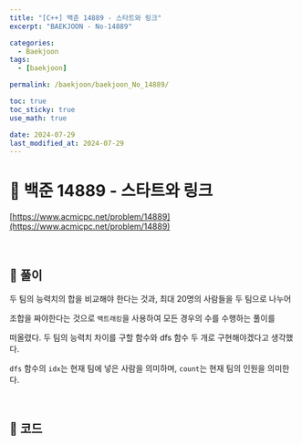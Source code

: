 ```yaml
---
title: "[C++] 백준 14889 - 스타트와 링크"
excerpt: "BAEKJOON - No-14889"

categories:
  - Baekjoon
tags:
  - [baekjoon]

permalink: /baekjoon/baekjoon_No_14889/

toc: true
toc_sticky: true
use_math: true

date: 2024-07-29
last_modified_at: 2024-07-29
---
```


# 🔐 백준 14889 - 스타트와 링크

[https://www.acmicpc.net/problem/14889](https://www.acmicpc.net/problem/14889)

<br>

## 🔑 풀이

두 팀의 능력치의 합을 비교해야 한다는 것과, 최대 20명의 사람들을 두 팀으로 나누어 <br>

조합을 짜야한다는 것으로 `백트래킹`을 사용하여 모든 경우의 수를 수행하는 풀이를 <br>

떠올렸다. 두 팀의 능력치 차이를 구할 함수와 dfs 함수 두 개로 구현해야겠다고 생각했다. <br>

`dfs` 함수의 `idx`는 현재 팀에 넣은 사람을 의미하며, `count`는 현재 팀의 인원을 의미한다.

<br>

## 🧩 코드

<script src="https://gist.github.com/jinwoojwa/67f295e3e7f79a769ae2b6c82bfd8e80.js"></script>